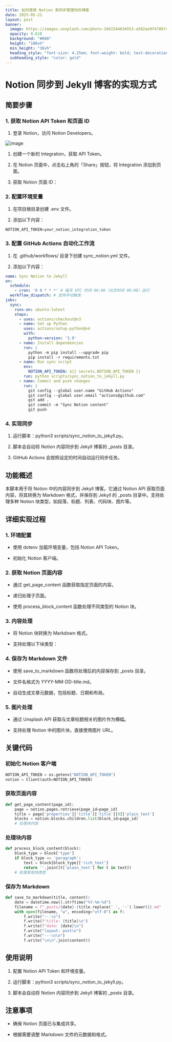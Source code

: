 ```yaml
---
title: 如何使用 Notion 来同步管理你的博客
date: 2025-05-21
layout: post
banner:
  image: https://images.unsplash.com/photo-1661544634553-a502ae9f4789?crop=entropy&cs=tinysrgb&fit=max&fm=jpg&ixid=M3w2OTIwMzJ8MHwxfHJhbmRvbXx8fHx8fHx8fDE3NDc4NDQ4ODJ8&ixlib=rb-4.1.0&q=80&w=1080
  opacity: 0.618
  background: "#000"
  height: "100vh"
  min_height: "38vh"
  heading_style: "font-size: 4.25em; font-weight: bold; text-decoration: underline"
  subheading_style: "color: gold"
---
```


# Notion 同步到 Jekyll 博客的实现方式

## 简要步骤

### 1. 获取 Notion API Token 和页面 ID

1. 登录 Notion，访问 Notion Developers。

![image](https://prod-files-secure.s3.us-west-2.amazonaws.com/a7a0cc5a-89b9-4cda-8686-1fba0ca52f40/d19c1afe-dea5-4312-9333-786b0ba83054/image.png?X-Amz-Algorithm=AWS4-HMAC-SHA256&X-Amz-Content-Sha256=UNSIGNED-PAYLOAD&X-Amz-Credential=ASIAZI2LB4662ZC6QE5N%2F20250521%2Fus-west-2%2Fs3%2Faws4_request&X-Amz-Date=20250521T162801Z&X-Amz-Expires=3600&X-Amz-Security-Token=IQoJb3JpZ2luX2VjEAgaCXVzLXdlc3QtMiJGMEQCIGWYISuE34aIoCQjGTLU%2F4edyzAnTBfwxiYe%2FVbTZbYRAiA5egfMbe0IHiXJos%2FM9wFdFcGDMD57TRlPT5%2Bw1OQ8OCqIBAjB%2F%2F%2F%2F%2F%2F%2F%2F%2F%2F8BEAAaDDYzNzQyMzE4MzgwNSIMhIrol9TJ0bhoogl9KtwDf85OxHiCn7yZf9LxzfrQsRDf9l6Rn%2Bfu8cd%2B%2F3M4KdV%2FRwYgsPlujVZzGqsezOMYXsW0PoS5QOMjJnNPlqEpgXecImvcbhDeRkeDe6DuhTLcXG%2Fws7yhWofcQchu8ISl5mDGT8t1New8qeFctIUdtY8i8VIU9nmPo1iBW0zFalI9is0nA7gdwnM3NYcZANfJg2%2FvNdHNXCO96UuRb4NPDfC1VMcfESerTWG4wMAm%2ByCGbNC%2BwnSG26UOX5TplDkRJL4EUQ3vK0bVGyrnUF73D5NdhvxjJQvODkhpRocTvh9BRIMNdQT%2BrQeqaBAuj5fx6vUNcy550pcCj9ehTGcCqOHzTvZ8lDPRnO%2BYoXnBAkXu9olo5K490oQ4fbOn1JbNIFHJg9TfW5wC419gUqARenoxpMJO2muRATwdfp%2BK77J53uNox6Qm7rybX6Unjz%2BSgnuAdDvgDwFqLsGOAfTDrdDli0YfHj%2B9zM3IDwPWdAbqxYKtPEO97Ju6gapspPfH3CmfqumGP0MBAjUdQuvFA8n85iCbv9yajRB3j2G684S3EH9wB%2BEFnauijGrgnZUQJLnEczwF2Tmd%2FNwDKnxFIs%2F6oTZcSOpPf6dHqzIBR%2FKQUMSFiP%2FjZ0yjhZ4wivO3wQY6pgGYSwkmNgeCEHvD3NRFooQhAXXhY3c1eqJwAE6OPHElPFW4uMHNlSIm35AN72RQ4%2FVSelMdjfJlIt40GU7uA60cg6LUlZKihSRJzxEmYrcTqO2HLl97DcsLwobiR8uJYUKz0mX76qFYWFdaW%2Bwizy2R%2FTw1Xaa4peSwrXVHzkOrD83SIrETajf%2FHg%2BAHkXX5dAYyDqi%2BejlJcXTbB952qm8VFlWabGI&X-Amz-Signature=8c6db9badd73e4e1b3d7ef14991db07f50733dd274ae1a11cbfa36365f3383a6&X-Amz-SignedHeaders=host&x-id=GetObject)

1. 创建一个新的 Integration，获取 API Token。

1. 在 Notion 页面中，点击右上角的「Share」按钮，将 Integration 添加到页面。

1. 获取 Notion 页面 ID：


### 2. 配置环境变量

1. 在项目根目录创建 .env 文件。

1. 添加以下内容：

```javascript
NOTION_API_TOKEN=your_notion_integration_token
```

### 3. 配置 GitHub Actions 自动化工作流

1. 在 .github/workflows/ 目录下创建 sync_notion.yml 文件。

1. 添加以下内容：

```yaml
name: Sync Notion to Jekyll
on:
  schedule:
    - cron: '0 0 * * *' # 每天 UTC 时间 00:00（北京时间 08:00）运行
  workflow_dispatch: # 支持手动触发
jobs:
  sync:
    runs-on: ubuntu-latest
    steps:
      - uses: actions/checkout@v3
      - name: Set up Python
        uses: actions/setup-python@v4
        with:
          python-version: '3.9'
      - name: Install dependencies
        run: |
          python -m pip install --upgrade pip
          pip install -r requirements.txt
      - name: Run sync script
        env:
          NOTION_API_TOKEN: ${{ secrets.NOTION_API_TOKEN }}
        run: python scripts/sync_notion_to_jekyll.py
      - name: Commit and push changes
        run: |
          git config --global user.name "GitHub Actions"
          git config --global user.email "actions@github.com"
          git add .
          git commit -m "Sync Notion content"
          git push
```

### 4. 实现同步

1. 运行脚本：python3 scripts/sync_notion_to_jekyll.py。

1. 脚本会自动将 Notion 内容同步到 Jekyll 博客的 _posts 目录。

1. GitHub Actions 会按照设定的时间自动运行同步任务。

## 功能概述

本脚本用于将 Notion 中的内容同步到 Jekyll 博客。它通过 Notion API 获取页面内容，将其转换为 Markdown 格式，并保存到 Jekyll 的 _posts 目录中。支持处理多种 Notion 块类型，如段落、标题、列表、代码块、图片等。

## 详细实现过程

### 1. 环境配置

- 使用 dotenv 加载环境变量，包括 Notion API Token。

- 初始化 Notion 客户端。

### 2. 获取 Notion 页面内容

- 通过 get_page_content 函数获取指定页面的内容。

- 递归处理子页面。

- 使用 process_block_content 函数处理不同类型的 Notion 块。

### 3. 内容处理

- 将 Notion 块转换为 Markdown 格式。

- 支持处理以下块类型：


### 4. 保存为 Markdown 文件

- 使用 save_to_markdown 函数将处理后的内容保存到 _posts 目录。

- 文件名格式为 YYYY-MM-DD-title.md。

- 自动生成文章元数据，包括标题、日期和布局。

### 5. 图片处理

- 通过 Unsplash API 获取与文章标题相关的图片作为横幅。

- 支持处理 Notion 中的图片块，直接使用图片 URL。

## 关键代码

### 初始化 Notion 客户端

```python
NOTION_API_TOKEN = os.getenv("NOTION_API_TOKEN")
notion = Client(auth=NOTION_API_TOKEN)
```

### 获取页面内容

```python
def get_page_content(page_id):
    page = notion.pages.retrieve(page_id=page_id)
    title = page['properties']['title']['title'][0]['plain_text']
    blocks = notion.blocks.children.list(block_id=page_id)
    # 处理块内容
```

### 处理块内容

```python
def process_block_content(block):
    block_type = block['type']
    if block_type == 'paragraph':
        text = block[block_type]['rich_text']
        return ''.join([t['plain_text'] for t in text])
    # 处理其他块类型
```

### 保存为 Markdown

```python
def save_to_markdown(title, content):
    date = datetime.now().strftime("%Y-%m-%d")
    filename = f"_posts/{date}-{title.replace(' ', '-').lower()}.md"
    with open(filename, "w", encoding="utf-8") as f:
        f.write("---\n")
        f.write(f"title: {title}\n")
        f.write(f"date: {date}\n")
        f.write("layout: post\n")
        f.write("---\n\n")
        f.write("\n\n".join(content))
```

## 使用说明

1. 配置 Notion API Token 和环境变量。

1. 运行脚本：python3 scripts/sync_notion_to_jekyll.py。

1. 脚本会自动将 Notion 内容同步到 Jekyll 博客的 _posts 目录。

## 注意事项

- 确保 Notion 页面已与集成共享。

- 根据需要调整 Markdown 文件的元数据和格式。